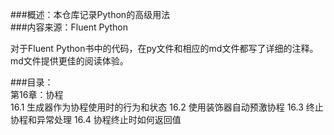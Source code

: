 ###概述：本仓库记录Python的高级用法</br>
###内容来源：Fluent Python</br>

对于Fluent Python书中的代码，在py文件和相应的md文件都写了详细的注释。
md文件提供更佳的阅读体验。

###目录：</br>
第16章：协程 </br>
16.1 生成器作为协程使用时的行为和状态
16.2 使用装饰器自动预激协程
16.3 终止协程和异常处理
16.4 协程终止时如何返回值
